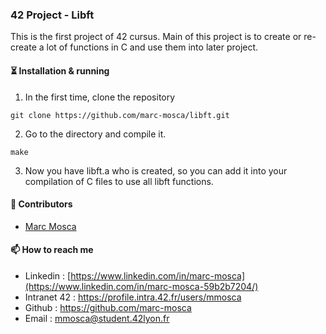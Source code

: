 ### 42 Project - Libft

This is the first project of 42 cursus. Main of this project is to create or re-create a lot of functions in C and use them into later project.

#### ⏳ Installation & running

1. In the first time, clone the repository
```shell
git clone https://github.com/marc-mosca/libft.git
```
2. Go to the directory and compile it.
```shell
make
```
3. Now you have libft.a who is created, so you can add it into your compilation of C files to use all libft functions.

#### 👤 Contributors

- [Marc Mosca](https://github.com/marc-mosca/)

#### 📫 How to reach me

- Linkedin : [https://www.linkedin.com/in/marc-mosca](https://www.linkedin.com/in/marc-mosca-59b2b7204/)
- Intranet 42 : https://profile.intra.42.fr/users/mmosca
- Github : https://github.com/marc-mosca
- Email : mmosca@student.42lyon.fr

